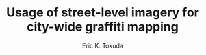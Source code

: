 ---
paperId: 33
author: Eric K. Tokuda
publicationauthor: Tokuda, E. K.
title: Usage of street-level imagery for city-wide graffiti mapping
pdf: Poster_Eric_TokudaV2
poster: Poster_Eric_Tokuda
alt: --
type: Poster
topic: Applications
link: 
conference: icml
year: 2019
tags: icml-2019
location: California, USA
---